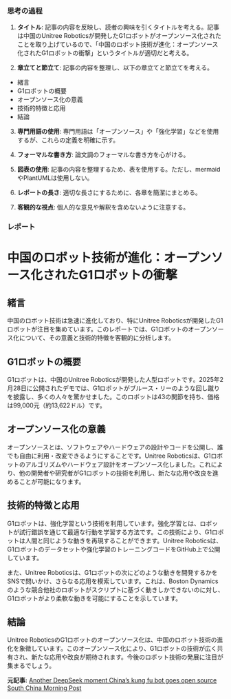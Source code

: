 ### 思考の過程

1. **タイトル**: 記事の内容を反映し、読者の興味を引くタイトルを考える。記事は中国のUnitree Roboticsが開発したG1ロボットがオープンソース化されたことを取り上げているので、「中国のロボット技術が進化：オープンソース化されたG1ロボットの衝撃」というタイトルが適切だと考える。

2. **章立てと節立て**: 記事の内容を整理し、以下の章立てと節立てを考える。
 - 緒言
 - G1ロボットの概要
 - オープンソース化の意義
 - 技術的特徴と応用
 - 結論

3. **専門用語の使用**: 専門用語は「オープンソース」や「強化学習」などを使用するが、これらの定義を明確に示す。

4. **フォーマルな書き方**: 論文調のフォーマルな書き方を心がける。

5. **図表の使用**: 記事の内容を整理するため、表を使用する。ただし、mermaidやPlantUMLは使用しない。

6. **レポートの長さ**: 適切な長さにするために、各章を簡潔にまとめる。

7. **客観的な視点**: 個人的な意見や解釈を含めないように注意する。

### レポート

# 中国のロボット技術が進化：オープンソース化されたG1ロボットの衝撃

## 緒言

中国のロボット技術は急速に進化しており、特にUnitree Roboticsが開発したG1ロボットが注目を集めています。このレポートでは、G1ロボットのオープンソース化について、その意義と技術的特徴を客観的に分析します。

## G1ロボットの概要

G1ロボットは、中国のUnitree Roboticsが開発した人型ロボットです。2025年2月28日に公開されたデモでは、G1ロボットがブルース・リーのような回し蹴りを披露し、多くの人々を驚かせました。このロボットは43の関節を持ち、価格は99,000元（約13,622ドル）です。

## オープンソース化の意義

オープンソースとは、ソフトウェアやハードウェアの設計やコードを公開し、誰でも自由に利用・改変できるようにすることです。Unitree Roboticsは、G1ロボットのアルゴリズムやハードウェア設計をオープンソース化しました。これにより、他の開発者や研究者がG1ロボットの技術を利用し、新たな応用や改良を進めることが可能になります。

## 技術的特徴と応用

G1ロボットは、強化学習という技術を利用しています。強化学習とは、ロボットが試行錯誤を通じて最適な行動を学習する方法です。この技術により、G1ロボットは人間と同じような動きを再現することができます。Unitree Roboticsは、G1ロボットのデータセットや強化学習のトレーニングコードをGitHub上で公開しています。

また、Unitree Roboticsは、G1ロボットの次にどのような動きを開発するかをSNSで問いかけ、さらなる応用を模索しています。これは、Boston Dynamicsのような競合他社のロボットがスクリプトに基づく動きしかできないのに対し、G1ロボットがより柔軟な動きを可能にすることを示しています。

## 結論

Unitree RoboticsのG1ロボットのオープンソース化は、中国のロボット技術の進化を象徴しています。このオープンソース化により、G1ロボットの技術が広く共有され、新たな応用や改良が期待されます。今後のロボット技術の発展に注目が集まるでしょう。

**元記事:** [Another DeepSeek moment China’s kung fu bot goes open source South China Morning Post](https://www.scmp.com/news/china/science/article/3300380/another-deepseek-moment-chinas-kung-fu-bot-goes-open-source)